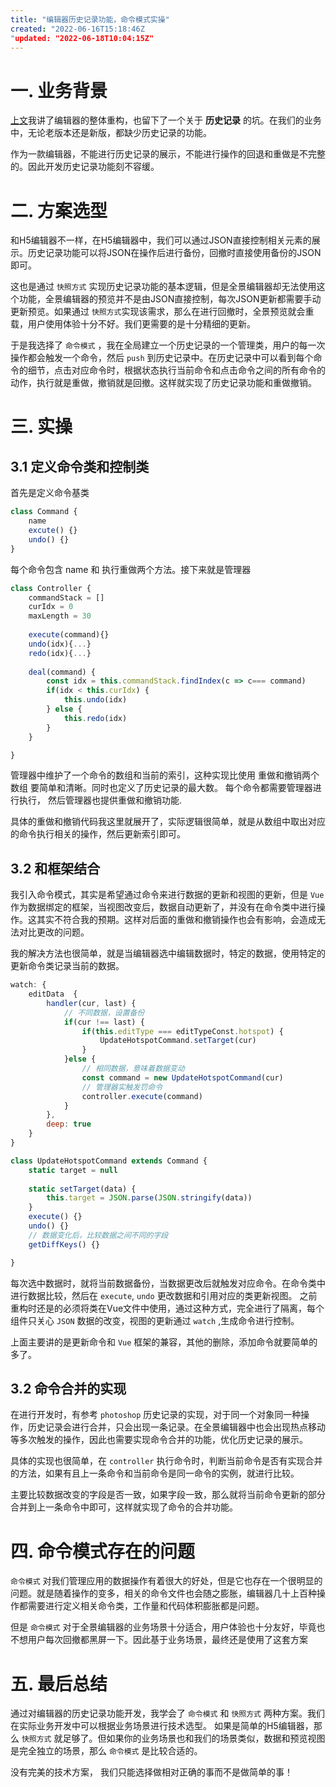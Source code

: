 ```yaml
---
title: "编辑器历史记录功能，命令模式实操"
created: "2022-06-16T15:18:46Z
"updated: "2022-06-18T10:04:15Z"
---
```

# 一. 业务背景
[上文](https://github.com/vivipure/blog/issues/11)我讲了编辑器的整体重构，也留下了一个关于 **历史记录** 的坑。在我们的业务中，无论老版本还是新版，都缺少历史记录的功能。 

作为一款编辑器，不能进行历史记录的展示，不能进行操作的回退和重做是不完整的。因此开发历史记录功能刻不容缓。

# 二. 方案选型
和H5编辑器不一样，在H5编辑器中，我们可以通过JSON直接控制相关元素的展示。历史记录功能可以将JSON在操作后进行备份，回撤时直接使用备份的JSON即可。

这也是通过 `快照方式` 实现历史记录功能的基本逻辑，但是全景编辑器却无法使用这个功能，全景编辑器的预览并不是由JSON直接控制，每次JSON更新都需要手动更新预览。如果通过 `快照方式`实现该需求，那么在进行回撤时，全景预览就会重载，用户使用体验十分不好。我们更需要的是十分精细的更新。

于是我选择了 `命令模式` ，我在全局建立一个历史记录的一个管理类，用户的每一次操作都会触发一个命令，然后 `push` 到历史记录中。在历史记录中可以看到每个命令的细节，点击对应命令时，根据状态执行当前命令和点击命令之间的所有命令的动作，执行就是重做，撤销就是回撤。这样就实现了历史记录功能和重做撤销。

# 三. 实操
## 3.1 定义命令类和控制类
首先是定义命令基类
```js
class Command {
	name
	excute() {}
	undo() {}
}
```
每个命令包含 name 和 执行重做两个方法。接下来就是管理器
```js
class Controller {
	commandStack = []
	curIdx = 0
	maxLength = 30
	
	execute(command){}
	undo(idx){...}
	redo(idx){...}
	
	deal(command) {
		const idx = this.commandStack.findIndex(c => c=== command)
		if(idx < this.curIdx) {
			this.undo(idx)
		} else {
			this.redo(idx)
		}
	}

}
```
管理器中维护了一个命令的数组和当前的索引，这种实现比使用 重做和撤销两个数组 要简单和清晰。同时也定义了历史记录的最大数。 每个命令都需要管理器进行执行， 然后管理器也提供重做和撤销功能.

具体的重做和撤销代码我这里就展开了，实际逻辑很简单，就是从数组中取出对应的命令执行相关的操作，然后更新索引即可。

## 3.2 和框架结合
我引入命令模式，其实是希望通过命令来进行数据的更新和视图的更新，但是 `Vue` 作为数据绑定的框架，当视图改变后，数据自动更新了，并没有在命令类中进行操作。这其实不符合我的预期。这样对后面的重做和撤销操作也会有影响，会造成无法对比更改的问题。

我的解决方法也很简单，就是当编辑器选中编辑数据时，特定的数据，使用特定的更新命令类记录当前的数据。
```js
watch: {
	editData  {
		handler(cur, last) {
			// 不同数据，设置备份
			if(cur !== last) {
				if(this.editType === editTypeConst.hotspot) {
					UpdateHotspotCommand.setTarget(cur)
				}
			}else {
				// 相同数据，意味着数据变动
				const command = new UpdateHotspotCommand(cur)
				// 管理器实触发罚命令
				controller.execute(command)
			}
		},
		deep: true
	}
}

class UpdateHotspotCommand extends Command {
	static target = null
	
	static setTarget(data) {
		this.target = JSON.parse(JSON.stringify(data))
	}
	execute() {}
	undo() {}
	// 数据变化后，比较数据之间不同的字段
	getDiffKeys() {}

}
```
每次选中数据时，就将当前数据备份，当数据更改后就触发对应命令。在命令类中进行数据比较，然后在 
`execute`, `undo` 更改数据和引用对应的类更新视图。 之前重构时还是的必须将类在Vue文件中使用，通过这种方式，完全进行了隔离，每个组件只关心 `JSON` 数据的改变，视图的更新通过 `watch` ,生成命令进行控制。

上面主要讲的是更新命令和 `Vue` 框架的兼容，其他的删除，添加命令就要简单的多了。

## 3.2 命令合并的实现

在进行开发时，有参考 `photoshop` 历史记录的实现，对于同一个对象同一种操作，历史记录会进行合并，只会出现一条记录。在全景编辑器中也会出现热点移动等多次触发的操作，因此也需要实现命令合并的功能，优化历史记录的展示。

具体的实现也很简单，在 `controller` 执行命令时，判断当前命令是否有实现合并的方法，如果有且上一条命令和当前命令是同一命令的实例，就进行比较。

主要比较数据改变的字段是否一致，如果字段一致，那么就将当前命令更新的部分合并到上一条命令中即可，这样就实现了命令的合并功能。

# 四. 命令模式存在的问题
`命令模式` 对我们管理应用的数据操作有着很大的好处，但是它也存在一个很明显的问题。就是随着操作的变多，相关的命令文件也会随之膨胀，编辑器几十上百种操作都需要进行定义相关命令类，工作量和代码体积膨胀都是问题。

但是 `命令模式` 对于全景编辑器的业务场景十分适合，用户体验也十分友好，毕竟也不想用户每次回撤都黑屏一下。因此基于业务场景，最终还是使用了这套方案

# 五. 最后总结
通过对编辑器的历史记录功能开发，我学会了 `命令模式` 和 `快照方式` 两种方案。我们在实际业务开发中可以根据业务场景进行技术选型。 如果是简单的H5编辑器，那么 `快照方式` 就足够了。但如果你的业务场景也和我们的场景类似，数据和预览视图是完全独立的场景，那么 `命令模式` 是比较合适的。

没有完美的技术方案， 我们只能选择做相对正确的事而不是做简单的事！